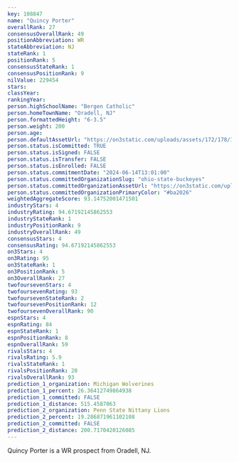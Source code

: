 ```yaml
---
key: 108847
name: "Quincy Porter"
overallRank: 27
consensusOverallRank: 49
positionAbbreviation: WR
stateAbbreviation: NJ
stateRank: 1
positionRank: 5
consensusStateRank: 1
consensusPositionRank: 9
nilValue: 229454
stars: 
classYear: 
rankingYear: 
person.highSchoolName: "Bergen Catholic"
person.homeTownName: "Oradell, NJ"
person.formattedHeight: "6-3.5"
person.weight: 200
person.age: 
person.defaultAssetUrl: "https://on3static.com/uploads/assets/172/178/178172.jpg"
person.status.isCommitted: TRUE
person.status.isSigned: FALSE
person.status.isTransfer: FALSE
person.status.isEnrolled: FALSE
person.status.commitmentDate: "2024-06-14T13:01:00"
person.status.committedOrganizationSlug: "ohio-state-buckeyes"
person.status.committedOrganizationAssetUrl: "https://on3static.com/uploads/assets/126/150/150126.svg"
person.status.committedOrganizationPrimaryColor: "#ba2026"
weightedAggregateScore: 93.14752001471501
industryStars: 4
industryRating: 94.67192145862553
industryStateRank: 1
industryPositionRank: 9
industryOverallRank: 49
consensusStars: 4
consensusRating: 94.67192145862553
on3Stars: 4
on3Rating: 95
on3StateRank: 1
on3PositionRank: 5
on3OverallRank: 27
twofoursevenStars: 4
twofoursevenRating: 93
twofoursevenStateRank: 2
twofoursevenPositionRank: 12
twofoursevenOverallRank: 90
espnStars: 4
espnRating: 84
espnStateRank: 1
espnPositionRank: 8
espnOverallRank: 59
rivalsStars: 4
rivalsRating: 5.9
rivalsStateRank: 1
rivalsPositionRank: 20
rivalsOverallRank: 93
prediction_1_organization: Michigan Wolverines
prediction_1_percent: 26.36412749864938
prediction_1_committed: FALSE
prediction_1_distance: 515.4587063
prediction_2_organization: Penn State Nittany Lions
prediction_2_percent: 19.286871961102108
prediction_2_committed: FALSE
prediction_2_distance: 200.7170420126085
---
```

Quincy Porter is a WR prospect from Oradell, NJ.